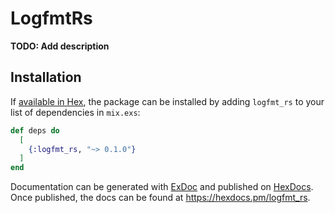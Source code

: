 # LogfmtRs

**TODO: Add description**

## Installation

If [available in Hex](https://hex.pm/docs/publish), the package can be installed
by adding `logfmt_rs` to your list of dependencies in `mix.exs`:

```elixir
def deps do
  [
    {:logfmt_rs, "~> 0.1.0"}
  ]
end
```

Documentation can be generated with [ExDoc](https://github.com/elixir-lang/ex_doc)
and published on [HexDocs](https://hexdocs.pm). Once published, the docs can
be found at <https://hexdocs.pm/logfmt_rs>.

